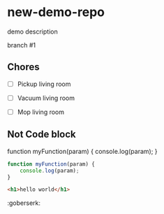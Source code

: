 # new-demo-repo
demo description 

branch #1

## Chores

- [ ] Pickup living room
- [ ] Vacuum living room
- [ ] Mop living room


## Not Code block

function myFunction(param) {
    console.log(param);
}


```js
function myFunction(param) {
    console.log(param);
}
```

<!-- <h1>hello world</h1> -->

```html 
<h1>hello world</h1>
```

:goberserk: